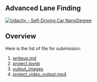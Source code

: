 ## Advanced Lane Finding
[![Udacity - Self-Driving Car NanoDegree](https://s3.amazonaws.com/udacity-sdc/github/shield-carnd.svg)](http://www.udacity.com/drive)


Overview
---

Here is the list of file for submission:

1. [writeup.md](https://github.com/maxiaodong97/CarND-Advanced-Lane-Lines/blob/master/writeup.md)
2. [project.ipynb](https://github.com/maxiaodong97/CarND-Advanced-Lane-Lines/blob/master/project.ipynb)
3. [output_images](https://github.com/maxiaodong97/CarND-Advanced-Lane-Lines/tree/master/output_images)
4. [project_video_output.mp4](https://github.com/maxiaodong97/CarND-Advanced-Lane-Lines/blob/master/project_video_output.mp4)

